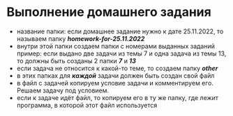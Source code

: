 # Выполнение домашнего задания

- название папки: если домашнее задание нужно к дате 25.11.2022, то называем папку **_homework-for-25.11.2022_**
- внутри этой папки создаем папки с номерами выданных заданий
  пример: если выдано две задачи из темы 7 и одна задача из темы 13, то должны быть созданы 2 папки **_7_** и **_13_**
- если задача не относится к какой-то теме, то создаем папку **_other_**
- в этих папках для **_каждой_** задачи должен быть создан свой файл
- в файл с задачей копируем условие задачи и комментируем его. Решаем задачу под условием.
- если к задаче идёт файл, то копируем его в ту же папку, где лежит программа, в которой этот файл используется

